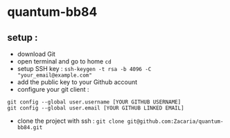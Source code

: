# quantum-bb84

## setup :


- download Git
- open terminal and go to home `cd`
- setup SSH key : `ssh-keygen -t rsa -b 4096 -C "your_email@example.com"`
- add the public key to your Github account
- configure your git client :
```
git config --global user.username [YOUR GITHUB USERNAME]
git config --global user.email [YOUR GITHUB LINKED EMAIL]

```
- clone the project with ssh : `git clone git@github.com:Zacaria/quantum-bb84.git`
